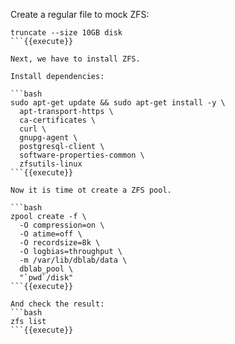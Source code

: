 Create a regular file to mock ZFS:
```
truncate --size 10GB disk
```{{execute}}

Next, we have to install ZFS.

Install dependencies:

```bash
sudo apt-get update && sudo apt-get install -y \
  apt-transport-https \
  ca-certificates \
  curl \
  gnupg-agent \
  postgresql-client \
  software-properties-common \
  zfsutils-linux
```{{execute}}

Now it is time ot create a ZFS pool. 

```bash
zpool create -f \
  -O compression=on \
  -O atime=off \
  -O recordsize=8k \
  -O logbias=throughput \
  -m /var/lib/dblab/data \
  dblab_pool \
  "`pwd`/disk"
```{{execute}}

And check the result:
```bash
zfs list
```{{execute}}
